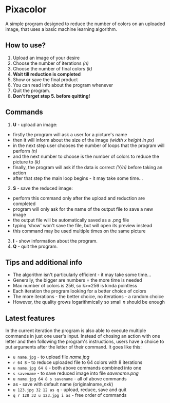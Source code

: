 # Pixacolor
 
A simple program designed to reduce the number of colors on an uploaded image, that uses a basic machine learning algorithm.

## How to use?

1. Upload an image of your desire
2. Choose the number of iterations *(n)*
3. Choose the number of final colors *(k)*
4. **Wait till reduction is completed**
5. Show or save the final product
6. You can read info about the program whenever
7. Quit the program.
8. **Don't forget step 5. before quitting!**

## Commands

1) **U** - upload an image:
 - firstly the program will ask a user for a picture's name
 - then it will inform about the size of the image *(width x height in px)*
 - in the next step user chooses the number of loops that the program will perform *(n)*
 - and the next number to choose is the number of colors to reduce the picture to *(k)*
 - finally, the program will ask if the data is correct *(Y/n)* before taking an action
 - after that step the main loop begins - it may take some time...

2) **S** - save the reduced image:
 - perform this command only after the upload and reduction are completed
 - program will only ask for the name of the output file to save a new image
 - the output file will be automatically saved as a .png file
 - typing 'show' won't save the file, but will open its preview instead
 - this command may be used multiple times on the same picture
 
 3) **I** - show information about the program.
 4) **Q** - quit the program.
 
 ## Tips and additional info
 
 - The algorithm isn't particularly efficient - it may take some time...
 - Generally, the bigger are numbers = the more time is needed
 - Max number of colors is 256, so k>=256 is kinda pointless
 - Each iteration the program looking for a better choice of colors
 - The more iterations - the better choice, no iterations - a random choice
 - However, the quality grows logarithmically so small *n* should be enough
 
 ## Latest features
 
In the current iteration the program is also able to execute multiple commands in just one user's input. Instead of chosing an action with one letter and then following the program's instructions, users have a choice to put arguments after the letter of their command. It goes like this:

 - ```u name.jpg``` - to upload file *name.jpg*
 - ```r 64 8``` - to reduce uploaded file to 64 colors with 8 iterations
 - ```u name.jpg 64 8``` - both above commands combined into one
 - ```s savename``` - to save reduced image into file *savename.png*
 - ```u name.jpg 64 8 s savename``` - all of above commands
 - as - save with default name (originalname_*n*x*k*)
 - ```u 123.jpg 32 12 as q``` - upload, reduce, save and quit
 - ```q r 128 32 u 123.jpg i as``` - free order of commands
 
